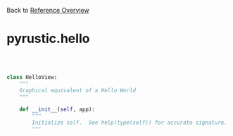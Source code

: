
Back to [Reference Overview](https://github.com/pyrustic/pyrustic/blob/master/docs/reference/README.md)

# pyrustic.hello



<br>


```python

class HelloView:
    """
    Graphical equivalent of a Hello World
    """

    def __init__(self, app):
        """
        Initialize self.  See help(type(self)) for accurate signature.
        """

```

